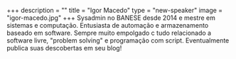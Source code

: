 +++
description = ""
title = "Igor Macedo"
type = "new-speaker"
image = "igor-macedo.jpg"
+++
Sysadmin no BANESE desde 2014 e mestre em sistemas e computação. Entusiasta de automação e armazenamento baseado em software. Sempre muito empolgado c tudo relacionado a software livre, "problem solving" e programação com script. Eventualmente publica suas descobertas em seu blog!